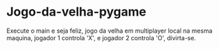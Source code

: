 # Jogo-da-velha-pygame
Execute o main e seja feliz, 
jogo da velha em multiplayer local na mesma maquina,
jogador 1 controla 'X',
e jogador 2 controla 'O',
divirta-se.
